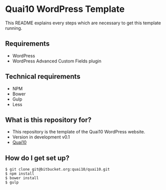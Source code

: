 # Quai10 WordPress Template #

This README explains every steps which are necessary to get this template running.

## Requirements ##
* WordPress
* WordPress Advanced Custom Fields plugin

## Technical requirements ##
* NPM
* Bower
* Gulp
* Less

## What is this repository for? ##

* This repository is the template of the Quai10 WordPress website.
* Version in development v0.1
* [Quai10](https://quai10.org)

## How do I get set up? ##

```
$ git clone git@bitbucket.org:quai10/quai10.git
$ npm install
$ bower install
$ gulp
```
